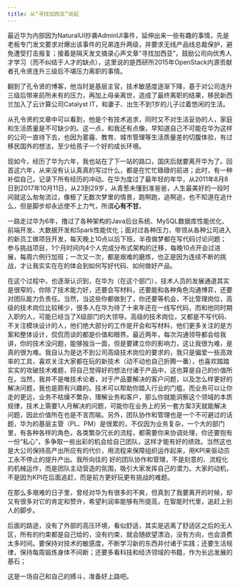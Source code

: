 ```yaml
---
title: 从“寻找加西亚”说起
---
```



最近华为内部因为NaturalUI抄袭AdminUI事件，延伸出来一些有趣的事情，先是老板专门发文要求对爆出该事件的兄弟连升两级，并要求无线产品线总裁保护，避免遭受打击报复；接着是隔天发文摘录心声文章“寻找加西亚”，鼓励公司向优秀人才学习（而不纠结于人才的缺点），这里说的是西研所2015年OpenStack内源贡献者孔令贤连升三级后不堪压力离职的事情。

翻到了孔令贤的博客，他当时是基层主官，技术敏感度逐渐下降，基于对公司连升三级后带来前所未有的压力，再加上母亲离世，造成了最终离职的结果，移民新西兰加入了云计算公司Catalyst IT，和妻子、出生不到1岁的儿子过着悠闲的生活。

从孔令贤的文章中可以看到，他是个有技术追求，同时又不对生活妥协的人，家庭和生活质量是不可缺少的。这一点，和我还有点像，早知道自己不可能在华为这样的公司一直待下去，也因为雾霾、教育、城市管理等生活质量差的切腹体验，有过移民国外的想法，至少给孩子一个好的成长环境。

现如今，经历了华为六年，我也站在了下一站的路口，国庆后就要离开华为了。回首这六年，从来没有认认真真的写过什么，都是在忙忙碌碌的前进；此时，有一种补偿自己，记录下所有经历的冲动。在华为度过了最年轻的年华，从2011年8月8日到2017年10月11日，从23到29岁，从青葱未懂到准爸爸，人生最美好的一段时间就这么匆匆流过，像极了无数次梦里的情景，跑啊跑，追啊追，也不知道在追什么，但是脚步却永远使不上力气，所谓**心有不甘**。

一路走过华为6年，撸过了各种架构的Java后台系统、MySQL数据库性能优化、前端开发、大数据开发和Spark性能优化；面对过各种压力，带领从各种公司进入的新员工做项目开发，每天晚上10点以后下班，半夜做梦都在写代码讨论问题；参与挑战项目，1个月时间内4个人完成分布式架构的迁移，每晚10点开会过进展，每周六例行加班；一次又一次，都是艰难的磨炼，也正是因为连续不断的挑战，才让我实实在在的体会到如何写好代码、如何做好产品。

在这个过程中，也逐渐认识到，在华为（在这个部门），技术人员的发展通道其实是很窄的，你除了技术能力好，还要会写材料，还要能和各种角色沟通博弈，还要对团队能力负责任。当然，当这些你都做到了，你还要等机会，不比管理岗位，高级的技术岗位比较稀少，很多人在华为待了十来年还在一线写代码，而和他同时期入职的人，可能已经当了X级部门的大领导。高级的技术岗位，又都是不写代码、不关注模块设计的人，他们绝大部分的工作是开会和写材料，他们更多关注的是方案和整体设计，侃侃而谈的都是价值和眼界。最近两年，每次沟通领导都会给我讲，你的技术没问题，能够独当一面，但是要建立你的影响力，这让我很为难，是真的很为难。我自认为是达不到公司高级技术岗位的要求的，我只是偏爱一些高效率的工具，喜欢关注大家都在玩的新技术（动不动也自己折腾一番），也喜欢踏踏实实的攻破技术难题，将自己觉得好的想法付诸于产品中，这也算是自己的价值所在。当然，我并不是唯技术论者，对于产品要解决的客户问题，以及怎么样更好的解决问题，我也是颇有兴趣的。技术可以帮助你踏入行业的门槛，而业务可以让你走的更远，业务不枯燥不繁杂，理解业务和客户，那么你就能洞察这个领域的本质规律，技术上需要1人月解决的问题，可能你在业务上的另一套方案3天就能解决问题，因此价值所在也是不言而喻。另外，团队协作和管理也是一个不可避过的话题，华为的基层主管（PL、PM）是很累的，不仅因为业务复杂，一个大的部门里，有各种各样的角色，各类繁杂冗长的流程，都需要你来协调处理，你还要抱有一份“私心”，多争取一些出彩的机会给自己团队，这样才能有好的绩效。当然这也是大公司保持高产出所应有的代价，用流程来保障组织运作起来，用KPI来驱动员工永不停止的提升产出。我所向往的 好的团队协作和管理，不是刻意的、流程化的机械运作，而是团队主动营造的氛围，吸引大家发挥自己的潜力。大家的动机，不是因为KPI在后面追赶，而是前方更好玩更有挑战的难题。

在那么多艰难的日子里，曾经对华为有很多的不爽，但真到了我要离开的时候，却又有很多对它的肯定和赞许，希望利润率能够有所提高，在智能时代里，追赶上别人的脚步。

后面的路途，没有了外部的高压环境，看似舒适，其实是逃离了舒适区之后的无人区，所有的约束都是自己给的，没有约束，就会随欲望漂泊，没有方向，也会浪费太多时间。要保持对技术的敏感度，不断学习新的东西并付诸于实践；还要生活规律，保持每周锻炼身体不间断；还要多看科技和经济领域的书籍，作为长远发展的基石；

这是一场自己和自己的搏斗，准备好上路吧。